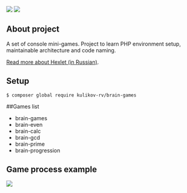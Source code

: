 
<a href="https://codeclimate.com/github/KulikovRV/php-project-lvl1/maintainability"><img src="https://api.codeclimate.com/v1/badges/3fec8efea9746e0c9940/maintainability" /></a>
<a href="https://github.com/KulikovRV/php-project-lvl1/actions"><img src="https://github.com/KulikovRV/php-project-lvl1/workflows/phpcs/badge.svg?branch=main" /></a>
## About project
A set of console mini-games. Project to learn PHP environment setup, maintainable architecture and code naming.

 [Read more about Hexlet (in Russian)](https://ru.hexlet.io/pages/about?utm_source=github&utm_medium=link&utm_campaign=php-package).


## Setup
```
$ composer global require kulikov-rv/brain-games
```

##Games list
* brain-games 
* brain-even  
* brain-calc 
* brain-gcd 
* brain-prime 
* brain-progression 
## Game process example
<a href="https://asciinema.org/a/h08QVHgXQvyEYbv4UvsRVCJ1N" target="_blank"><img src="https://asciinema.org/a/h08QVHgXQvyEYbv4UvsRVCJ1N.svg" /></a>